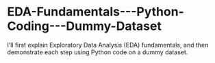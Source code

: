 # EDA-Fundamentals---Python-Coding---Dummy-Dataset
I’ll first explain Exploratory Data Analysis (EDA) fundamentals, and then demonstrate each step using Python code on a dummy dataset.
